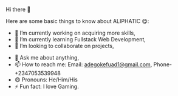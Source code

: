 Hi there 👋 

Here are some basic things to know about ALIPHATIC 😋:


- 🔭 I’m currently working on acquiring more skills,
- 🌱 I’m currently learning Fullstack Web Development,
- 👯 I’m looking to collaborate on projects,
<!--- 🤔 I’m looking for help with--> 
- 💬 Ask me about anything,
- 📫 How to reach me: Email: adegokefuad1@gmail.com, Phone- +2347053539948
- 😄 Pronouns: He/Him/His
- ⚡ Fun fact: I love Gaming.
